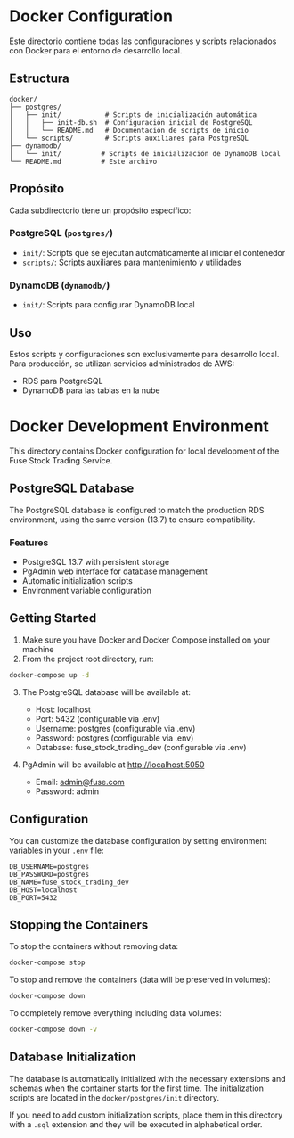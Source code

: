 # Docker Configuration

Este directorio contiene todas las configuraciones y scripts relacionados con Docker para el entorno de desarrollo local.

## Estructura

```
docker/
├── postgres/
│   ├── init/           # Scripts de inicialización automática
│   │   ├── init-db.sh  # Configuración inicial de PostgreSQL
│   │   └── README.md   # Documentación de scripts de inicio
│   └── scripts/        # Scripts auxiliares para PostgreSQL
├── dynamodb/
│   └── init/          # Scripts de inicialización de DynamoDB local
└── README.md          # Este archivo
```

## Propósito

Cada subdirectorio tiene un propósito específico:

### PostgreSQL (`postgres/`)
- `init/`: Scripts que se ejecutan automáticamente al iniciar el contenedor
- `scripts/`: Scripts auxiliares para mantenimiento y utilidades

### DynamoDB (`dynamodb/`)
- `init/`: Scripts para configurar DynamoDB local

## Uso

Estos scripts y configuraciones son exclusivamente para desarrollo local.
Para producción, se utilizan servicios administrados de AWS:
- RDS para PostgreSQL
- DynamoDB para las tablas en la nube

# Docker Development Environment

This directory contains Docker configuration for local development of the Fuse Stock Trading Service.

## PostgreSQL Database

The PostgreSQL database is configured to match the production RDS environment, using the same version (13.7) to ensure compatibility.

### Features

- PostgreSQL 13.7 with persistent storage
- PgAdmin web interface for database management
- Automatic initialization scripts
- Environment variable configuration

## Getting Started

1. Make sure you have Docker and Docker Compose installed on your machine
2. From the project root directory, run:

```bash
docker-compose up -d
```

3. The PostgreSQL database will be available at:
   - Host: localhost
   - Port: 5432 (configurable via .env)
   - Username: postgres (configurable via .env)
   - Password: postgres (configurable via .env)
   - Database: fuse_stock_trading_dev (configurable via .env)

4. PgAdmin will be available at [http://localhost:5050](http://localhost:5050)
   - Email: admin@fuse.com
   - Password: admin

## Configuration

You can customize the database configuration by setting environment variables in your `.env` file:

```env
DB_USERNAME=postgres
DB_PASSWORD=postgres
DB_NAME=fuse_stock_trading_dev
DB_HOST=localhost
DB_PORT=5432
```

## Stopping the Containers

To stop the containers without removing data:

```bash
docker-compose stop
```

To stop and remove the containers (data will be preserved in volumes):

```bash
docker-compose down
```

To completely remove everything including data volumes:

```bash
docker-compose down -v
```

## Database Initialization

The database is automatically initialized with the necessary extensions and schemas when the container starts for the first time. The initialization scripts are located in the `docker/postgres/init` directory.

If you need to add custom initialization scripts, place them in this directory with a `.sql` extension and they will be executed in alphabetical order.

